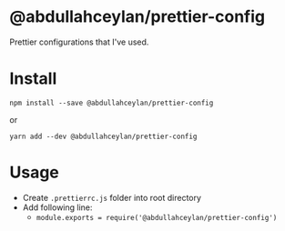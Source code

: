 # @abdullahceylan/prettier-config

Prettier configurations that I've used.

# Install
`npm install --save @abdullahceylan/prettier-config`

or 

`yarn add --dev @abdullahceylan/prettier-config`

# Usage
- Create `.prettierrc.js` folder into root directory
- Add following line:
  - `module.exports = require('@abdullahceylan/prettier-config')`
